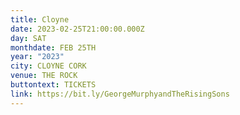 ```yaml
---
title: Cloyne
date: 2023-02-25T21:00:00.000Z
day: SAT
monthdate: FEB 25TH
year: "2023"
city: CLOYNE CORK
venue: THE ROCK
buttontext: TICKETS
link: https://bit.ly/GeorgeMurphyandTheRisingSons
---
```

